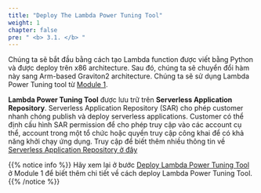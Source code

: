 ```yaml
---
title: "Deploy The Lambda Power Tuning Tool"
weight: 1
chapter: false
pre: " <b> 3.1. </b> "
---
```


Chúng ta sẽ bắt đầu bằng cách tạo Lambda function được viết bằng Python và được deploy trên x86 architecture. Sau đó, chúng ta sẽ chuyển đổi hàm này sang Arm-based Graviton2 architecture. Chúng ta sẽ sử dụng Lambda Power Tuning tool từ [Module 1](/vi/2-powertuning/).

**Lambda Power Tuning Tool** được lưu trữ trên **Serverless Application Repository**. Serverless Application Repository (SAR) cho phép customer nhanh chóng publish và deploy serverless applications. Customer có thể định cấu hình SAR permission để cho phép truy cập vào các account cụ thể, account trong một tổ chức hoặc quyền truy cập công khai để có khả năng khởi chạy ứng dụng. Truy cập để biết thêm nhiều thông tin về [Serverless Application Repository ở đây](https://aws.amazon.com/serverless/serverlessrepo/)

{{% notice info %}}
Hãy xem lại ở bước [Deploy Lambda Power Tuning Tool](/vi/2-powertuning/2.1-deploytuning/) ở Module 1 để biết thêm chi tiết về cách deploy Lambda Power Tuning Tool.
{{% /notice %}}


